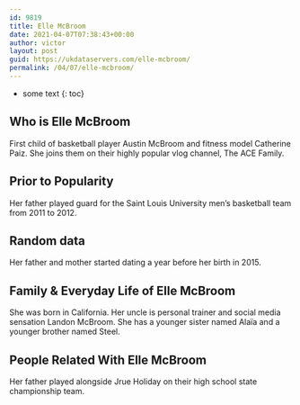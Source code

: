 ```yaml
---
id: 9819
title: Elle McBroom
date: 2021-04-07T07:38:43+00:00
author: victor
layout: post
guid: https://ukdataservers.com/elle-mcbroom/
permalink: /04/07/elle-mcbroom/
---
```


* some text
{: toc}


## Who is Elle McBroom



First child of basketball player Austin McBroom and fitness model Catherine Paiz. She joins them on their highly popular vlog channel, The ACE Family.

                
                
                
## Prior to Popularity



Her father played guard for the Saint Louis University men&#8217;s basketball team from 2011 to 2012.  

                
                
                
## Random data



Her father and mother started dating a year before her birth in 2015.  

                
                
                
## Family & Everyday Life of Elle McBroom



She was born in California. Her uncle is personal trainer and social media sensation Landon McBroom. She has a younger sister named Alaïa and a younger brother named Steel. 

                
                
                
## People Related With Elle McBroom



Her father played alongside Jrue Holiday on their high school state championship team. 

                
              
            
          
          
          